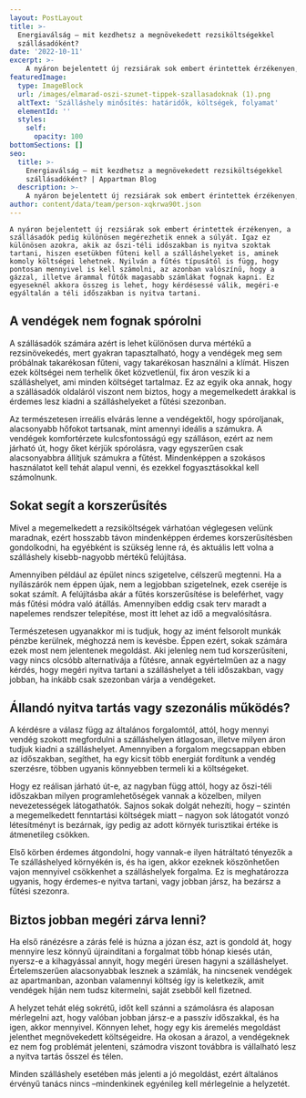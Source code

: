 ```yaml
---
layout: PostLayout
title: >-
  Energiaválság – mit kezdhetsz a megnövekedett rezsiköltségekkel
  szállásadóként?
date: '2022-10-11'
excerpt: >-
    A nyáron bejelentett új rezsiárak sok embert érintettek érzékenyen, a szállásadók pedig különösen megérezhetik ennek a súlyát. Igaz ez különösen azokra, akik az őszi-téli időszakban is nyitva szoktak tartani, hiszen esetükben fűteni kell a szálláshelyeket is, aminek komoly költségei lehetnek.
featuredImage:
  type: ImageBlock
  url: /images/elmarad-oszi-szunet-tippek-szallasadoknak (1).png
  altText: 'Szálláshely minősítés: határidők, költségek, folyamat'
  elementId: ''
  styles:
    self:
      opacity: 100
bottomSections: []
seo:
  title: >-
    Energiaválság – mit kezdhetsz a megnövekedett rezsiköltségekkel
    szállásadóként? | Appartman Blog
  description: >-
    A nyáron bejelentett új rezsiárak sok embert érintettek érzékenyen, a szállásadók pedig különösen megérezhetik ennek a súlyát. Igaz ez különösen azokra, akik az őszi-téli időszakban is nyitva szoktak tartani, hiszen esetükben fűteni kell a szálláshelyeket is, aminek komoly költségei lehetnek. 
author: content/data/team/person-xqkrwa90t.json
---
```

`A nyáron bejelentett új rezsiárak sok embert érintettek érzékenyen, a szállásadók pedig különösen megérezhetik ennek a súlyát. Igaz ez különösen azokra, akik az őszi-téli időszakban is nyitva szoktak tartani, hiszen esetükben fűteni kell a szálláshelyeket is, aminek komoly költségei lehetnek. Nyilván a fűtés típusától is függ, hogy pontosan mennyivel is kell számolni, az azonban valószínű, hogy a gázzal, illetve árammal fűtők magasabb számlákat fognak kapni. Ez egyeseknél akkora összeg is lehet, hogy kérdésessé válik, megéri-e egyáltalán a téli időszakban is nyitva tartani.`

## A vendégek nem fognak spórolni

A szállásadók számára azért is lehet különösen durva mértékű a rezsinövekedés, mert gyakran tapasztalható, hogy a vendégek meg sem próbálnak takarékosan fűteni, vagy takarékosan használni a klímát. Hiszen ezek költségei nem terhelik őket közvetlenül, fix áron veszik ki a szálláshelyet, ami minden költséget tartalmaz. Ez az egyik oka annak, hogy a szállásadók oldaláról viszont nem biztos, hogy a megemelkedett árakkal is érdemes lesz kiadni a szálláshelyeket a fűtési szezonban.

Az természetesen irreális elvárás lenne a vendégektől, hogy spóroljanak, alacsonyabb hőfokot tartsanak, mint amennyi ideális a számukra. A vendégek komfortérzete kulcsfontosságú egy szálláson, ezért az nem járható út, hogy őket kérjük spórolásra, vagy egyszerűen csak alacsonyabbra állítjuk számukra a fűtést. Mindenképpen a szokásos használatot kell tehát alapul venni, és ezekkel fogyasztásokkal kell
számolnunk.

## Sokat segít a korszerűsítés

Mivel a megemelkedett a rezsiköltségek várhatóan véglegesen velünk maradnak, ezért hosszabb távon mindenképpen érdemes korszerűsítésben gondolkodni, ha egyébként is szükség lenne rá, és aktuális lett volna a szálláshely kisebb-nagyobb mértékű felújítása.

Amennyiben például az épület nincs szigetelve, célszerű megtenni. Ha a nyílászárók nem éppen újak, nem a legjobban szigetelnek, ezek cseréje is sokat számít. A felújításba akár a fűtés korszerűsítése is beleférhet, vagy más fűtési módra való átállás. Amennyiben eddig csak terv maradt a napelemes rendszer telepítése, most itt lehet az idő a megvalósításra.

Természetesen ugyanakkor mi is tudjuk, hogy az imént felsorolt munkák pénzbe kerülnek, méghozzá nem is kevésbe. Éppen ezért, sokak számára ezek most nem jelentenek megoldást. Aki jelenleg nem tud korszerűsíteni, vagy nincs olcsóbb alternatívája a fűtésre, annak egyértelműen az a nagy kérdés, hogy megéri nyitva tartani a szálláshelyet a téli időszakban, vagy jobban, ha inkább csak szezonban várja a vendégeket.

## Állandó nyitva tartás vagy szezonális működés?

A kérdésre a válasz függ az általános forgalomtól, attól, hogy mennyi vendég szokott megfordulni a szálláshelyen átlagosan, illetve milyen áron tudjuk kiadni a szálláshelyet. Amennyiben a forgalom megcsappan ebben az időszakban, segíthet, ha egy kicsit több energiát fordítunk a vendég szerzésre, többen ugyanis könnyebben termeli ki a költségeket. 

Hogy ez reálisan járható út-e, az nagyban függ attól, hogy az őszi-téli időszakban milyen programlehetőségek vannak a közelben, milyen nevezetességek látogathatók. Sajnos sokak dolgát nehezíti, hogy – szintén a megemelkedett fenntartási költségek miatt – nagyon sok látogatót vonzó létesítményt is bezárnak, így pedig az adott környék turisztikai értéke is átmenetileg csökken.

Első körben érdemes átgondolni, hogy vannak-e ilyen hátráltató tényezők a Te szálláshelyed környékén is, és ha igen, akkor ezeknek köszönhetően vajon mennyivel csökkenhet a szálláshelyek forgalma. Ez is meghatározza ugyanis, hogy érdemes-e nyitva tartani, vagy jobban jársz, ha bezársz a fűtési szezonra. 

## Biztos jobban megéri zárva lenni?

Ha első ránézésre a zárás felé is húzna a józan ész, azt is gondold át, hogy mennyire lesz könnyű újraindítani a forgalmat több hónap kiesés után, nyersz-e a kihagyással annyit, hogy megéri üresen hagyni a szálláshelyet. Értelemszerűen alacsonyabbak lesznek a számlák, ha
nincsenek vendégek az apartmanban, azonban valamennyi költség így is keletkezik, amit vendégek híján nem tudsz kitermelni, saját  zsebből kell fizetned. 

A helyzet tehát elég sokrétű, időt kell szánni a számolásra és alaposan mérlegelni azt, hogy valóban jobban jársz-e a passzív időszakkal, és ha igen, akkor mennyivel. Könnyen lehet, hogy egy kis áremelés megoldást jelenthet megnövekedett költségeidre. Ha okosan a árazol, a vendégeknek ez nem fog problémát jelenteni, számodra viszont továbbra is vállalható lesz a nyitva tartás ősszel és télen.

Minden szálláshely esetében más jelenti a jó megoldást, ezért általános érvényű tanács nincs –mindenkinek egyénileg kell mérlegelnie a helyzetét.




